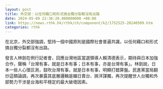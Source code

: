 ```yaml
---
layout: post
title: 外交部：以任何藉口和形式搞台獨分裂都沒有出路
date: 2024-05-09 22:36:20.000000000 +08:00
link: https://news.rthk.hk/rthk/ch/component/k2/1752525-20240509.htm
categories: rthk
---
```


在北京，外交部強調，堅持一個中國原則是國際社會普遍共識，以任何藉口和形式搞台獨分裂都沒有出路。

發言人林劍在例行記者會，回應台灣地區當選領導人賴清德表示，期待與日本加強合作，聲稱「台灣有事，就是日本有事；日本有事，亦是台灣有事」。林劍說，日本一些人心懷叵測，鼓吹台灣有事，就是日本有事，明顯打錯算盤。民進黨當局翻炒這類論調，再次暴露其底層邏輯是媚日賣台、挾洋謀獨，再次提醒世人台獨和外部勢力干涉是台海和平穩定的最大破壞因素。
